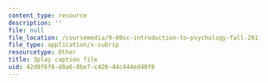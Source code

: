 ```yaml
---
content_type: resource
description: ''
file: null
file_location: /coursemedia/9-00sc-introduction-to-psychology-fall-2011/42d0f6f6d8a68be7c42644c444ed40f8_SjjGiqf96rI.srt
file_type: application/x-subrip
resourcetype: Other
title: 3play caption file
uid: 42d0f6f6-d8a6-8be7-c426-44c444ed40f8
---
```

